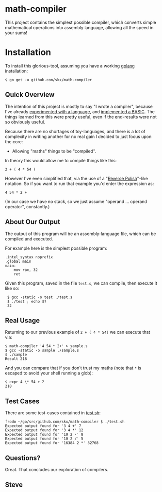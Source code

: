 # math-compiler

This project contains the simplest possible compiler, which converts simple mathematical operations into assembly language, allowing all the speed in your sums!


# Installation

To install this glorious-tool, assuming you have a working [golang](https://golang.org/) installation:

    $ go get -u github.com/skx/math-compiler


## Quick Overview

The intention of this project is mostly to say "I wrote a compiler", because I've already [experimented with a language](https://github.com/skx/monkey/), and [implemented a BASIC](https://github.com/skx/gobasic/).  The things learned from this were pretty useful, even if the end-results were not so obviously useful.

Because there are no shortages of toy-languages, and there is a lot of complexity in writing another for no real gain I decided to just focus upon the core:

* Allowing "maths" things to be "compiled".

In theory this would allow me to compile things like this:

    2 + ( 4 * 54 )

However I've even simplified that, via the use of a "[Reverse Polish](https://en.wikipedia.org/wiki/Reverse_Polish_notation)"-like notation.  So if you want to run that example you'd enter the expression as:

    4 54 * 2 +

(In our case we have no stack, so we just assume "operand ... operand operator", constantly.)


## About Our Output

The output of this program will be an assembly-language file, which can be compiled and executed.

For example here is the simplest possible program:

    .intel_syntax noprefix
    .global main
    main:
        mov rax, 32
        ret

Given this program, saved in the file `test.s`, we can compile, then execute it like so:

     $ gcc -static -o test ./test.s
     $ ./test ; echo $?
     32



## Real Usage

Returning to our previous example of `2 + ( 4 * 54)` we can execute that via:

    $ math-compiler '4 54 * 2+' > sample.s
    $ gcc -static -o sample ./sample.s
    $ ./sample
    Result 218

And you can compare that if you don't trust my maths (note that `*` is escaped to avoid your shell running a glob):

    $ expr 4 \* 54 + 2
    218


## Test Cases

There are some test-cases contained in [test.sh](test.sh):

    frodo ~/go/src/github.com/skx/math-compiler $ ./test.sh
    Expected output found for '3 4 +' 7
    Expected output found for '3 4 *' 12
    Expected output found for '10 2 -' 8
    Expected output found for '10 2 /' 5
    Expected output found for '16384 2 *' 32768


## Questions?

Great.  That concludes our exploration of compilers.

Steve
--
